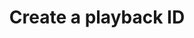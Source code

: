 ---
title: Create a playback ID
excerpt: >
  You can create a new playback ID for a specific media asset. If you have
  already retrieved an existing playbackId using the "Get Media by ID" endpoint
  for a media asset, you can use this endpoint to generate a new playback ID
  with a specified access policy. 




  If you want to create a private playback ID for a media asset that already has
  a public playback ID, this endpoint also allows you to do so by specifying the
  desired access policy. 


  #### How it works 
   
  1. **Make a POST request** to the /on-demand/{mediaId}/playback-ids endpoint,
  replacing {mediaId} with the uploadId or id of the media asset. 


  2. Include the **access policy** in the request body to indicate whether the
  new playback ID should be private or public. 


  3. Receive a response containing the newly created playback ID with the
  requested access level. 



  **Use case:** A video streaming service generates playback IDs for each media
  file when users request to view specific content. The playback ID is then used
  by the video player to stream the video. 
api:
  file: api.json
  operationId: create-media-playback-id
hidden: false
---